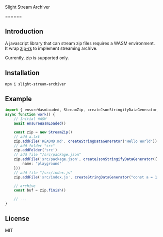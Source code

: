 Slight Stream Archiver

======

Introduction
----

A javascript library that can stream zip files requires a WASM environment. It wrap [zip-rs](https://github.com/zip-rs/zip) to implement streaming archive.

Currently, zip is supported only.

Installation
----

```shell
npm i slight-stream-archiver
```

Example
----

```ts
import { ensureWasmLoaded, StreamZip, createJsonStringifyDataGenerator, createStringDataGenerator } from 'slight-stream-archiver'
async function work() {
    // Initial WASM
    await ensureWasmLoaded()

    const zip = new StreamZip()
    // add a.txt
    zip.addFile('READMD.md', createStringDataGenerator('Hello World'))
    // add folder "src"
    zip.addFolder('src')
    // add file "/src/package.json"
    zip.addFile('src/package.json', createJsonStringifyDataGenerator({
        name: "playground"
    }))
    // add file "/src/index.js"
    zip.addFile('src/index.js', createStringDataGenerator("const a = 1;"))

    // archive
    const buf = zip.finish()

    // ...
}
```

License
----
MIT